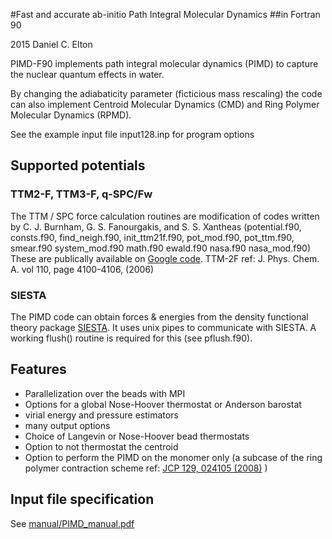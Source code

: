 #Fast and accurate ab-initio Path Integral Molecular Dynamics
##in Fortran 90

2015 Daniel C. Elton

PIMD-F90 implements path integral molecular dynamics (PIMD) to capture the nuclear quantum effects in water.

By changing the adiabaticity parameter (ficticious mass rescaling) the code can also implement Centroid Molecular Dynamics (CMD) and Ring Polymer Molecular Dynamics (RPMD). 

See the example input file input128.inp for program options

## Supported potentials 
### TTM2-F, TTM3-F, q-SPC/Fw 
The TTM / SPC force calculation routines are modification of codes written by C. J. Burnham, G. S. Fanourgakis, and S. S. Xantheas
(potential.f90, consts.f90, find_neigh.f90, init_ttm21f.f90, pot_mod.f90, pot_ttm.f90, smear.f90 system_mod.f90 math.f90 ewald.f90 nasa.f90 nasa_mod.f90)
These are publically available on [Google code](https://code.google.com/p/nqcbabel/source/browse/trunk/extra/?r=58#extra%2Fttm-ice). 
TTM-2F ref: J. Phys. Chem. A. vol 110, page 4100-4106, (2006) 

### SIESTA 
The PIMD code can obtain forces & energies from the density functional theory package [SIESTA](http://departments.icmab.es/leem/siesta/). 
It uses unix pipes to communicate with SIESTA. A working flush() routine is required for this (see pflush.f90). 


## Features 
* Parallelization over the beads with MPI
* Options for a global Nose-Hoover thermostat or Anderson barostat 
* virial energy and pressure estimators
* many output options 
* Choice of Langevin or Nose-Hoover bead thermostats 
* Option to not thermostat the centroid 
* Option to perform the PIMD on the monomer only (a subcase of the ring polymer contraction scheme ref: [JCP 129, 024105 (2008)](http://dx.doi.org/10.1063/1.2953308) )


## Input file specification 
See [manual/PIMD_manual.pdf](manual/PIMD_manual.pdf) 